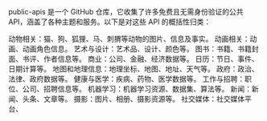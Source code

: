 
public-apis 是一个 GitHub 仓库，它收集了许多免费且无需身份验证的公共 API，涵盖了各种主题和服务。以下是对这些 API 的概括性归类：

动物相关：猫、狗、狐狸、马、刺猬等动物的图片、信息及事实。
动画相关：动画、动画角色信息。
艺术与设计：艺术品、设计、颜色等。
图书：书籍、书籍封面、书评、作者信息等。
商业：公司、金融、经济数据等。
日历：节日、事件、日期计算等。
地图和地理信息：地理坐标、地图、地址、天气等。
政府：政治、法律、政府数据等。
健康与医学：疾病、药物、医学数据等。
工作与招聘：职位、公司、招聘信息等。
机器学习：机器学习资源、数据集、算法等。
新闻：新闻、头条、文章等。
摄影：图片、相册、摄影资源等。
社交媒体：社交媒体平台、
